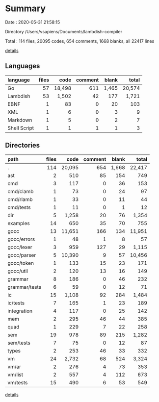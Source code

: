 # Summary

Date : 2020-05-31 21:58:15

Directory /Users/vsapiens/Documents/lambdish-compiler

Total : 114 files,  20095 codes, 654 comments, 1668 blanks, all 22417 lines

[details](details.md)

## Languages
| language | files | code | comment | blank | total |
| :--- | ---: | ---: | ---: | ---: | ---: |
| Go | 57 | 18,498 | 611 | 1,465 | 20,574 |
| Lambdish | 53 | 1,502 | 42 | 177 | 1,721 |
| EBNF | 1 | 83 | 0 | 20 | 103 |
| XML | 1 | 6 | 0 | 3 | 9 |
| Markdown | 1 | 5 | 0 | 2 | 7 |
| Shell Script | 1 | 1 | 1 | 1 | 3 |

## Directories
| path | files | code | comment | blank | total |
| :--- | ---: | ---: | ---: | ---: | ---: |
| . | 114 | 20,095 | 654 | 1,668 | 22,417 |
| ast | 2 | 510 | 85 | 154 | 749 |
| cmd | 3 | 117 | 0 | 36 | 153 |
| cmd/clamb | 1 | 73 | 0 | 24 | 97 |
| cmd/rlamb | 1 | 33 | 0 | 11 | 44 |
| cmd/tests | 1 | 11 | 0 | 1 | 12 |
| dir | 5 | 1,258 | 20 | 76 | 1,354 |
| examples | 14 | 650 | 35 | 70 | 755 |
| gocc | 13 | 11,651 | 166 | 134 | 11,951 |
| gocc/errors | 1 | 48 | 1 | 8 | 57 |
| gocc/lexer | 3 | 959 | 127 | 29 | 1,115 |
| gocc/parser | 5 | 10,390 | 9 | 57 | 10,456 |
| gocc/token | 1 | 133 | 15 | 23 | 171 |
| gocc/util | 2 | 120 | 13 | 16 | 149 |
| grammar | 8 | 186 | 0 | 46 | 232 |
| grammar/tests | 6 | 59 | 0 | 12 | 71 |
| ic | 15 | 1,108 | 92 | 284 | 1,484 |
| ic/tests | 7 | 165 | 1 | 23 | 189 |
| integration | 4 | 117 | 0 | 25 | 142 |
| mem | 2 | 295 | 46 | 44 | 385 |
| quad | 1 | 229 | 7 | 22 | 258 |
| sem | 19 | 978 | 89 | 215 | 1,282 |
| sem/tests | 7 | 75 | 0 | 12 | 87 |
| types | 2 | 253 | 46 | 33 | 332 |
| vm | 24 | 2,732 | 68 | 524 | 3,324 |
| vm/ar | 2 | 276 | 4 | 73 | 353 |
| vm/list | 2 | 557 | 4 | 112 | 673 |
| vm/tests | 15 | 490 | 6 | 53 | 549 |

[details](details.md)